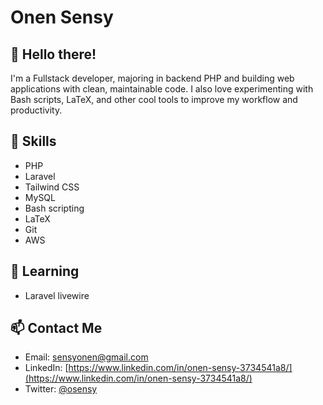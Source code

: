 # Onen Sensy

## 👋 Hello there!

I'm a Fullstack developer, majoring in backend PHP and building web applications with clean, maintainable code. I also love experimenting with Bash scripts, LaTeX, and other cool tools to improve my workflow and productivity.

## 🔨 Skills

-   PHP
-   Laravel
-   Tailwind CSS
-   MySQL
-   Bash scripting
-   LaTeX
-   Git
-   AWS

## 🌱 Learning

-   Laravel livewire

## 📫 Contact Me

-   Email: [sensyonen@gmail.com](mailto:sensyonen@gmail.com)
-   LinkedIn: [https://www.linkedin.com/in/onen-sensy-3734541a8/](https://www.linkedin.com/in/onen-sensy-3734541a8/)
-   Twitter: [@osensy](https://twitter.com/osensy)
